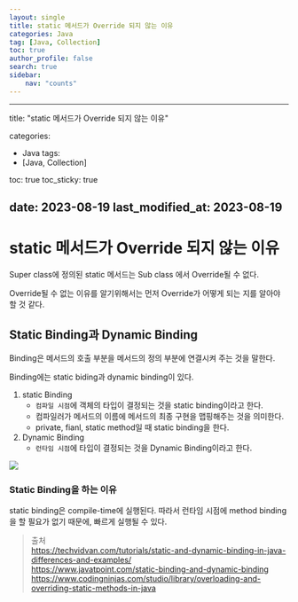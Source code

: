 ```yaml
---
layout: single
title: static 메서드가 Override 되지 않는 이유
categories: Java
tag: [Java, Collection]
toc: true
author_profile: false
search: true
sidebar:
    nav: "counts"
---
```

---
title:  "static 메서드가 Override 되지 않는 이유"

categories:
  - Java
tags:
  - [Java, Collection]

toc: true
toc_sticky: true

date: 2023-08-19
last_modified_at: 2023-08-19
---
# static 메서드가 Override 되지 않는 이유

Super class에 정의된 static 메서드는 Sub class 에서 Override될 수 없다.

Override될 수 없는 이유를 알기위해서는 먼저 Override가 어떻게 되는 지를 알아야 할 것 같다.

## Static Binding과 Dynamic Binding

Binding은 메서드의 호출 부분을 메서드의 정의 부분에 연결시켜 주는 것을 말한다.

Binding에는 static biding과 dynamic binding이 있다.

1. static Binding 
   - `컴파일 시점`에 객체의 타입이 결정되는 것을 static binding이라고 한다.
   - 컴파일러가 메서드의 이름에 메서드의 최종 구현을 맵핑해주는 것을 의미한다.
   - private, fianl, static method일 때 static binding을 한다.
2. Dynamic Binding
   - `런타임 시점`에 타입이 결정되는 것을 Dynamic Binding이라고 한다.

![](https://techvidvan.com/tutorials/wp-content/uploads/sites/2/2020/04/java-static-vs-dynamic-binding.jpg)

### Static Binding을 하는 이유

static binding은 compile-time에 실행된다.  따라서 런타임 시점에 method binding을 할 필요가 없기 때문에, 빠르게 실행될 수 있다.

> 출처  
> https://techvidvan.com/tutorials/static-and-dynamic-binding-in-java-differences-and-examples/  
> https://www.javatpoint.com/static-binding-and-dynamic-binding  
> https://www.codingninjas.com/studio/library/overloading-and-overriding-static-methods-in-java